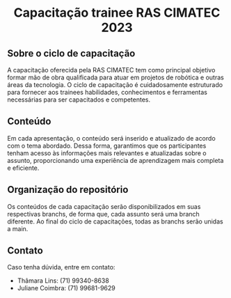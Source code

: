 <h1 align="center"> Capacitação trainee RAS CIMATEC 2023 </h1>

## Sobre o ciclo de capacitação 

A capacitação oferecida pela RAS CIMATEC tem como principal objetivo formar mão de obra qualificada para atuar em projetos de robótica e outras áreas da tecnologia. O ciclo de capacitação é cuidadosamente estruturado para fornecer aos trainees habilidades, conhecimentos e ferramentas necessárias para ser capacitados e competentes.

## Conteúdo

Em cada apresentação, o conteúdo será inserido e atualizado de acordo com o tema abordado. Dessa forma, garantimos que os participantes tenham acesso às informações mais relevantes e atualizadas sobre o assunto, proporcionando uma experiência de aprendizagem mais completa e eficiente.
 
## Organização do repositório

Os conteúdos de cada capacitação serão disponibilizados em suas respectivas branchs, de forma que, cada assunto será uma branch diferente. Ao final do ciclo de capacitações, todas as branchs serão unidas a main.

## Contato

Caso tenha dúvida, entre em contato: 
* Thâmara Lins: (71) 99340-8638
* Juliane Coimbra: (71) 99681-9629